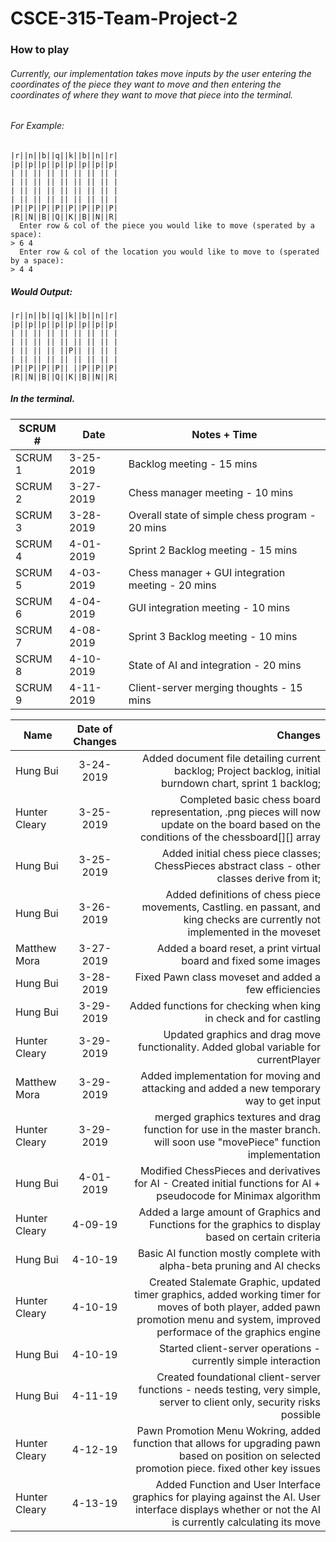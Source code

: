 # CSCE-315-Team-Project-2

### How to play

###### Currently, our implementation takes move inputs by the user entering the coordinates of the piece they want to move and then entering the coordinates of where they want to move that piece into the terminal.
###### For Example:
```
|r||n||b||q||k||b||n||r|
|p||p||p||p||p||p||p||p|
| || || || || || || || |
| || || || || || || || |
| || || || || || || || |
| || || || || || || || |
|P||P||P||P||P||P||P||P|
|R||N||B||Q||K||B||N||R|
  Enter row & col of the piece you would like to move (sperated by a space):
> 6 4
  Enter row & col of the location you would like to move to (sperated by a space):
> 4 4
```
##### Would Output:
```
|r||n||b||q||k||b||n||r|
|p||p||p||p||p||p||p||p|
| || || || || || || || |
| || || || || || || || |
| || || || ||P|| || || |
| || || || || || || || |
|P||P||P||P|| ||P||P||P|
|R||N||B||Q||K||B||N||R|
```
##### In the terminal.
| SCRUM # | Date | Notes + Time|
| ------- | ---- | -------------------------------------------------------------------------------- |
| SCRUM 1 | 3-25-2019 | Backlog meeting - 15 mins |
| SCRUM 2 | 3-27-2019 | Chess manager meeting - 10 mins |
| SCRUM 3 | 3-28-2019 | Overall state of simple chess program - 20 mins |
| SCRUM 4 | 4-01-2019 | Sprint 2 Backlog meeting - 15 mins |
| SCRUM 5 | 4-03-2019 | Chess manager + GUI integration meeting - 20 mins |
| SCRUM 6 | 4-04-2019 | GUI integration meeting - 10 mins |
| SCRUM 7 | 4-08-2019 | Sprint 3 Backlog meeting - 10 mins |
| SCRUM 8 | 4-10-2019 | State of AI and integration - 20 mins |
| SCRUM 9 | 4-11-2019 | Client-server merging thoughts - 15 mins |

|Name	      | Date of Changes | Changes  |
| ------------- |:-------------:| --------------------------------------------------------------------------------------------------------------------------------------------------------------------------:|
| Hung Bui      | 3-24-2019 	| Added document file detailing current backlog; Project backlog, initial burndown chart, sprint 1 backlog;|
| Hunter Cleary | 3-25-2019     |  Completed basic chess board representation, .png pieces will now update on the board based on the conditions of the chessboard[][] array|
| Hung Bui | 3-25-2019 |  Added initial chess piece classes; ChessPieces abstract class - other classes derive from it;|
| Hung Bui | 3-26-2019 |  Added definitions of chess piece movements, Castling. en passant, and king checks are currently not implemented in the moveset|
| Matthew Mora 	| 3-27-2019	| Added a board reset, a print virtual board and fixed some images |
| Hung Bui | 3-28-2019 | Fixed Pawn class moveset and added a few efficiencies |
| Hung Bui | 3-29-2019 | Added functions for checking when king in check and for castling |
| Hunter Cleary | 3-29-2019     | Updated graphics and drag move functionality. Added global variable for currentPlayer|
| Matthew Mora | 3-29-2019 | Added implementation for moving and attacking and added a new temporary way to get input |
| Hunter Cleary | 3-29-2019     | merged graphics textures and drag function for use in the master branch. will soon use "movePiece" function implementation|
| Hung Bui | 4-01-2019 | Modified ChessPieces and derivatives for AI - Created initial functions for AI + pseudocode for Minimax algorithm |
| Hunter Cleary | 4-09-19 | Added a large amount of Graphics and Functions for the graphics to display based on certain criteria|
| Hung Bui | 4-10-19 | Basic AI function mostly complete with alpha-beta pruning and AI checks |
| Hunter Cleary | 4-10-19 | Created Stalemate Graphic, updated timer graphics, added working timer for moves of both player, added pawn promotion menu and system, improved performace of the graphics engine
| Hung Bui | 4-10-19 | Started client-server operations - currently simple interaction|
| Hung Bui | 4-11-19 | Created foundational client-server functions - needs testing, very simple, server to client only, security risks possible |
| Hunter Cleary | 4-12-19 | Pawn Promotion Menu Wokring, added function that allows for upgrading pawn based on position on selected promotion piece. fixed other key issues
| Hunter Cleary | 4-13-19 | Added Function and User Interface graphics for playing against the AI. User interface displays whether or not the AI is currently calculating its move